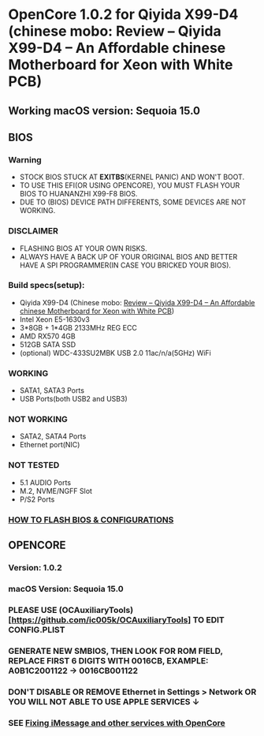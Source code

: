 # OpenCore 1.0.2 for Qiyida X99-D4 (chinese mobo: Review – Qiyida X99-D4 – An Affordable chinese Motherboard for Xeon with White PCB)

## Working macOS version: Sequoia 15.0

## BIOS
### Warning
- STOCK BIOS STUCK AT **EXITBS**(KERNEL PANIC) AND WON'T BOOT.
- TO USE THIS EFI(OR USING OPENCORE), YOU MUST FLASH YOUR BIOS TO HUANANZHI X99-F8 BIOS.
- DUE TO (BIOS) DEVICE PATH DIFFERENTS, SOME DEVICES ARE NOT WORKING.

### DISCLAIMER
- FLASHING BIOS AT YOUR OWN RISKS.
- ALWAYS HAVE A BACK UP OF YOUR ORIGINAL BIOS AND BETTER HAVE A SPI PROGRAMMER(IN CASE YOU BRICKED YOUR BIOS).

### Build specs(setup):
- Qiyida X99-D4 (Chinese mobo: [Review – Qiyida X99-D4 – An Affordable chinese Motherboard for Xeon with White PCB](https://theoverclockingpage.com/2024/04/21/review-qiyida-x99-d4-an-affordable-chinese-motherboard-for-xeon-with-white-pcb/?lang=en))
- Intel Xeon E5-1630v3
- 3\*8GB + 1\*4GB 2133MHz REG ECC
- AMD RX570 4GB
- 512GB SATA SSD
- (optional) WDC-433SU2MBK USB 2.0 11ac\/n\/a(5GHz) WiFi

### WORKING
- SATA1, SATA3 Ports
- USB Ports(both USB2 and USB3)

### NOT WORKING
- SATA2, SATA4 Ports
- Ethernet port(NIC)

### NOT TESTED
- 5.1 AUDIO Ports
- M.2, NVME/NGFF Slot
- P/S2 Ports

### [HOW TO FLASH BIOS & CONFIGURATIONS](./BIOS.md)

## OPENCORE
### Version: 1.0.2
### macOS Version: Sequoia 15.0

### PLEASE USE (OCAuxiliaryTools)[https://github.com/ic005k/OCAuxiliaryTools] TO EDIT CONFIG.PLIST
### GENERATE NEW SMBIOS, THEN LOOK FOR **ROM** FIELD, REPLACE FIRST 6 DIGITS WITH **0016CB**, EXAMPLE: A0B1C2001122 → 0016CB001122
### DON'T DISABLE OR REMOVE **Ethernet** in Settings > Network OR YOU WILL NOT ABLE TO USE APPLE SERVICES ↓
### SEE [Fixing iMessage and other services with OpenCore](https://dortania.github.io/OpenCore-Post-Install/universal/iservices.html)

